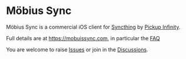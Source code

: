 # Möbius Sync

Möbius Sync is a commercial iOS client for [Syncthing](https://www.syncthing.net) by [Pickup Infinity](https://www.pickupinfinity.com).

Full details are at https://mobuissync.com, in particular the [FAQ](https://mobuissync.com/faq)

You are welcome to raise [Issues](https://github.com/MobiusSync/MobiusSync/issues) or join in the [Discussions](https://github.com/MobiusSync/MobiusSync/discussions).
